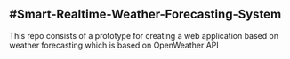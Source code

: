 #Smart-Realtime-Weather-Forecasting-System
------------------------------------------
This repo consists of a prototype for creating a web application based on weather forecasting which is based on OpenWeather API
